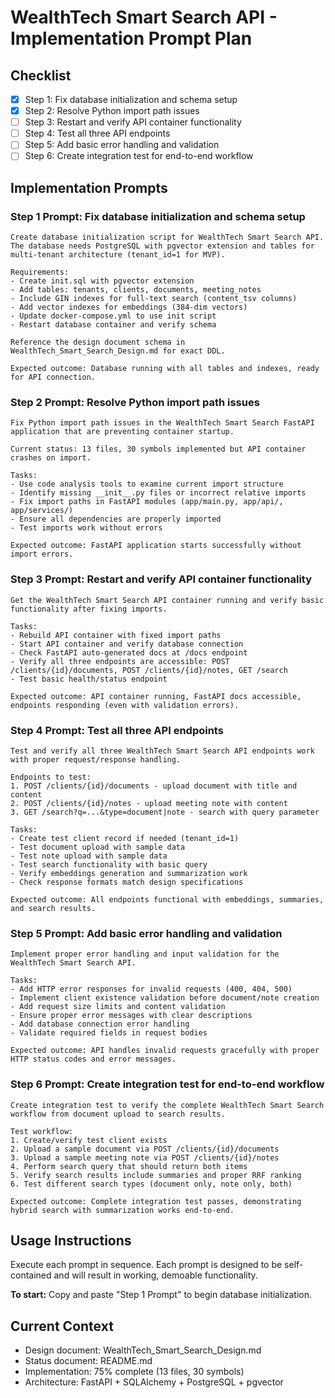 # WealthTech Smart Search API - Implementation Prompt Plan

## Checklist
- [x] Step 1: Fix database initialization and schema setup
- [x] Step 2: Resolve Python import path issues
- [ ] Step 3: Restart and verify API container functionality
- [ ] Step 4: Test all three API endpoints
- [ ] Step 5: Add basic error handling and validation
- [ ] Step 6: Create integration test for end-to-end workflow

## Implementation Prompts

### Step 1 Prompt: Fix database initialization and schema setup

```
Create database initialization script for WealthTech Smart Search API. The database needs PostgreSQL with pgvector extension and tables for multi-tenant architecture (tenant_id=1 for MVP).

Requirements:
- Create init.sql with pgvector extension
- Add tables: tenants, clients, documents, meeting_notes
- Include GIN indexes for full-text search (content_tsv columns)
- Add vector indexes for embeddings (384-dim vectors)
- Update docker-compose.yml to use init script
- Restart database container and verify schema

Reference the design document schema in WealthTech_Smart_Search_Design.md for exact DDL.

Expected outcome: Database running with all tables and indexes, ready for API connection.
```

### Step 2 Prompt: Resolve Python import path issues

```
Fix Python import path issues in the WealthTech Smart Search FastAPI application that are preventing container startup.

Current status: 13 files, 30 symbols implemented but API container crashes on import.

Tasks:
- Use code analysis tools to examine current import structure
- Identify missing __init__.py files or incorrect relative imports
- Fix import paths in FastAPI modules (app/main.py, app/api/, app/services/)
- Ensure all dependencies are properly imported
- Test imports work without errors

Expected outcome: FastAPI application starts successfully without import errors.
```

### Step 3 Prompt: Restart and verify API container functionality

```
Get the WealthTech Smart Search API container running and verify basic functionality after fixing imports.

Tasks:
- Rebuild API container with fixed import paths
- Start API container and verify database connection
- Check FastAPI auto-generated docs at /docs endpoint
- Verify all three endpoints are accessible: POST /clients/{id}/documents, POST /clients/{id}/notes, GET /search
- Test basic health/status endpoint

Expected outcome: API container running, FastAPI docs accessible, endpoints responding (even with validation errors).
```

### Step 4 Prompt: Test all three API endpoints

```
Test and verify all three WealthTech Smart Search API endpoints work with proper request/response handling.

Endpoints to test:
1. POST /clients/{id}/documents - upload document with title and content
2. POST /clients/{id}/notes - upload meeting note with content  
3. GET /search?q=...&type=document|note - search with query parameter

Tasks:
- Create test client record if needed (tenant_id=1)
- Test document upload with sample data
- Test note upload with sample data
- Test search functionality with basic query
- Verify embeddings generation and summarization work
- Check response formats match design specifications

Expected outcome: All endpoints functional with embeddings, summaries, and search results.
```

### Step 5 Prompt: Add basic error handling and validation

```
Implement proper error handling and input validation for the WealthTech Smart Search API.

Tasks:
- Add HTTP error responses for invalid requests (400, 404, 500)
- Implement client existence validation before document/note creation
- Add request size limits and content validation
- Ensure proper error messages with clear descriptions
- Add database connection error handling
- Validate required fields in request bodies

Expected outcome: API handles invalid requests gracefully with proper HTTP status codes and error messages.
```

### Step 6 Prompt: Create integration test for end-to-end workflow

```
Create integration test to verify the complete WealthTech Smart Search workflow from document upload to search results.

Test workflow:
1. Create/verify test client exists
2. Upload a sample document via POST /clients/{id}/documents
3. Upload a sample meeting note via POST /clients/{id}/notes  
4. Perform search query that should return both items
5. Verify search results include summaries and proper RRF ranking
6. Test different search types (document only, note only, both)

Expected outcome: Complete integration test passes, demonstrating hybrid search with summarization works end-to-end.
```

## Usage Instructions

Execute each prompt in sequence. Each prompt is designed to be self-contained and will result in working, demoable functionality. 

**To start:** Copy and paste "Step 1 Prompt" to begin database initialization.

## Current Context
- Design document: WealthTech_Smart_Search_Design.md
- Status document: README.md  
- Implementation: 75% complete (13 files, 30 symbols)
- Architecture: FastAPI + SQLAlchemy + PostgreSQL + pgvector
